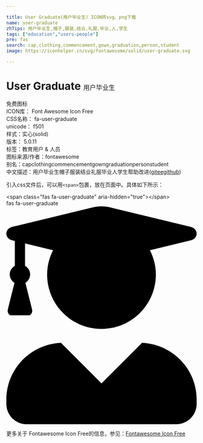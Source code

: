 ```yaml
---

title: User Graduate(用户毕业生) ICON转svg、png下载
name: user-graduate
zhTips: 用户毕业生,帽子,服装,结业,礼服,毕业,人,学生
tags: ["education","users-people"]
pre: fas
search: cap,clothing,commencement,gown,graduation,person,student
image: https://iconhelper.cn/svg/fontawesome/solid/user-graduate.svg

---
```


# User Graduate  <small style="font-size: 60%;font-weight: 100">用户毕业生</small>


<div class="detail-page">
<p>
<span><span class="badge-success badge">免费图标</span> </span>
<br/>
<span>
ICON库：
<span class="badge-secondary badge">Font Awesome Icon Free</span> 
</span>
<br/>
<span>
CSS名称：
<span class="badge-secondary badge">fa-user-graduate</span> 
</span>
<br/>
<span>
unicode：
<span class="badge-secondary badge">f501</span> 
<copy-btn content='f501' btn-title=""></copy-btn>
<copy-btn :content='String.fromCodePoint(parseInt("f501", 16))' btn-title="复制U"></copy-btn>
</span><br/><span>样式：<span class="badge-light badge">实心(solid)</span></span>
<br/>
<span>
版本：
<span class="badge-secondary badge">5.0.11</span> 
</span><br/><span>标签：<span class="badge-light badge"><router-link to="/tags/education.html">教育</router-link></span><span class="badge-light badge"><router-link to="/tags/users-people.html">用户 & 人员</router-link></span></span>
<br/>
<span>图标来源/作者：<span class="badge-light badge">fontawesome</span></span> 
<br/>
<span>别名：<span class="badge-light badge">cap</span><span class="badge-light badge">clothing</span><span class="badge-light badge">commencement</span><span class="badge-light badge">gown</span><span class="badge-light badge">graduation</span><span class="badge-light badge">person</span><span class="badge-light badge">student</span></span><br/><span class="zh-detail">中文描述：<span class="badge-primary badge">用户毕业生</span><span class="badge-primary badge">帽子</span><span class="badge-primary badge">服装</span><span class="badge-primary badge">结业</span><span class="badge-primary badge">礼服</span><span class="badge-primary badge">毕业</span><span class="badge-primary badge">人</span><span class="badge-primary badge">学生</span><span class="help-link"><span>帮助改进</span>(<a href="https://gitee.com/liuwave/icon-helper/edit/master/json/fontawesome/solid/user-graduate.json" target="_blank" rel="noopener noreferrer">gitee</a><a href="https://github.com/liuwave/icon-helper/edit/master/json/fontawesome/solid/user-graduate.json" target="_blank" rel="noopener noreferrer">github</a></span>)</span><br/>
</p>
</div>
<div class="alert alert-dark">
  <i class="fas fa-user-graduate fa-xs"></i>
  <i class="fas fa-user-graduate fa-sm"></i>
  <i class="fas fa-user-graduate fa-lg"></i>
  <i class="fas fa-user-graduate fa-2x"></i>
  <i class="fas fa-user-graduate fa-3x"></i>
  <i class="fas fa-user-graduate fa-5x"></i>
  <i class="fas fa-user-graduate fa-7x"></i>
</div>
<div>
  <p>引入css文件后，可以用<code>&lt;span&gt;</code>包裹，放在页面中。具体如下所示：    
  </p>
  <div class="alert alert-primary" style="font-size: 14px">
    &lt;span class="fas fa-user-graduate" aria-hidden="true"&gt;&lt;/span&gt;
    <copy-btn content='<span class="fas fa-user-graduate" aria-hidden="true"></span>'></copy-btn>
  </div>
  <div class="alert alert-secondary">
    <i class="fas fa-user-graduate"
    style="font-size: 24px"
    aria-hidden="true"></i> fas fa-user-graduate
    <copy-btn content="fas fa-user-graduate" btn-title="复制图标名称"></copy-btn>
  </div>
</div>
<div id="svg" class="svg-wrap">
<svg xmlns="http://www.w3.org/2000/svg" viewBox="0 0 448 512"><path d="M319.4 320.6L224 416l-95.4-95.4C57.1 323.7 0 382.2 0 454.4v9.6c0 26.5 21.5 48 48 48h352c26.5 0 48-21.5 48-48v-9.6c0-72.2-57.1-130.7-128.6-133.8zM13.6 79.8l6.4 1.5v58.4c-7 4.2-12 11.5-12 20.3 0 8.4 4.6 15.4 11.1 19.7L3.5 242c-1.7 6.9 2.1 14 7.6 14h41.8c5.5 0 9.3-7.1 7.6-14l-15.6-62.3C51.4 175.4 56 168.4 56 160c0-8.8-5-16.1-12-20.3V87.1l66 15.9c-8.6 17.2-14 36.4-14 57 0 70.7 57.3 128 128 128s128-57.3 128-128c0-20.6-5.3-39.8-14-57l96.3-23.2c18.2-4.4 18.2-27.1 0-31.5l-190.4-46c-13-3.1-26.7-3.1-39.7 0L13.6 48.2c-18.1 4.4-18.1 27.2 0 31.6z"/></svg>
</div>
<detail full-name='fa-user-graduate'></detail>

<Vssue title="关于“User Graduate”的评论" />
    
<div><p>更多关于  Fontawesome Icon Free的信息，参见：<a target="_blank" href="https://iconhelper.cn/fontawesome.html">Fontawesome Icon Free</a>
</p></div>
